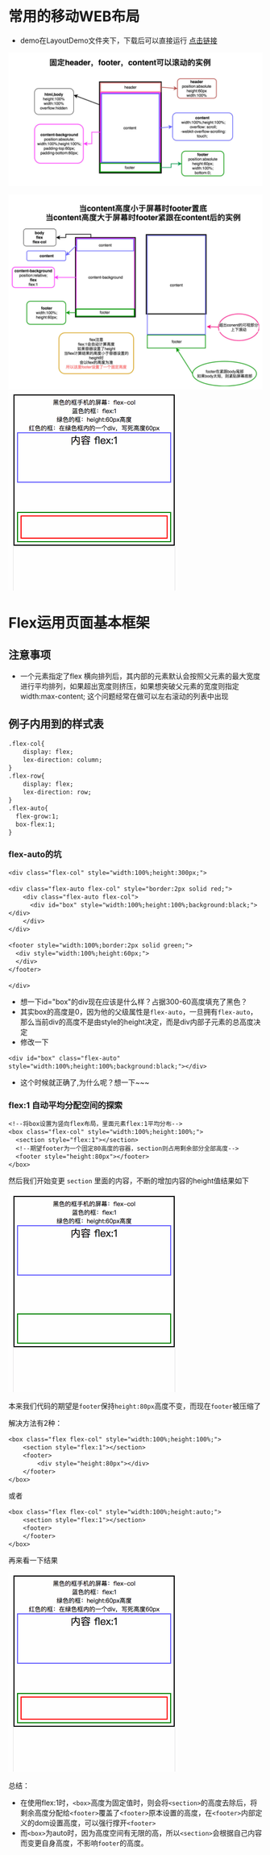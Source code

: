 # 常用的移动WEB布局

* demo在LayoutDemo文件夹下，下载后可以直接运行 [点击链接](LayoutDemo)

![](LayoutDemo/image/layout1.jpg) 

![](LayoutDemo/image/layout2.jpg) 
![](LayoutDemo/2.gif)




# Flex运用页面基本框架

## 注意事项
* 一个元素指定了flex 横向排列后，其内部的元素默认会按照父元素的最大宽度进行平均排列，如果超出宽度则挤压，如果想突破父元素的宽度则指定width:max-content; 这个问题经常在做可以左右滚动的列表中出现


## 例子内用到的样式表
```
.flex-col{
	display: flex;
	lex-direction: column;
}
.flex-row{
	display: flex;
	lex-direction: row;
}
.flex-auto{
  flex-grow:1;
  box-flex:1;
}
```


### flex-auto的坑

```
<div class="flex-col" style="width:100%;height:300px;">

<div class="flex-auto flex-col" style="border:2px solid red;">
    <div class="flex-auto flex-col">
      <div id="box" style="width:100%;height:100%;background:black;"></div>
    </div>
</div>

<footer style="width:100%;border:2px solid green;">
  <div style="width:100%;height:60px;">
  </div>
</footer>

</div>
```
* 想一下id="box"的div现在应该是什么样？占据300-60高度填充了黑色？
* 其实box的高度是0，因为他的父级属性是`flex-auto`，一旦拥有`flex-auto`，那么当前div的高度不是由style的height决定，而是div内部子元素的总高度决定
* 修改一下
```
<div id="box" class="flex-auto" style="width:100%;height:100%;background:black;"></div>
```
* 这个时候就正确了,为什么呢？想一下~~~




### flex:1 自动平均分配空间的探索

```
<!--将box设置为竖向flex布局，里面元素flex:1平均分布-->
<box class="flex-col" style="width:100%;height:100%;">  
  <section style="flex:1"></section>
  <!--期望footer为一个固定80高度的容器，section则占用剩余部分全部高度-->  
  <footer style="height:80px"></footer>
</box>
```
然后我们开始变更 `section` 里面的内容，不断的增加内容的height值结果如下

 ![](LayoutDemo/1.gif) 

本来我们代码的期望是`footer`保持`height:80px`高度不变，而现在`footer`被压缩了

解决方法有2种：
```
<box class="flex flex-col" style="width:100%;height:100%;">
    <section style="flex:1"></section>
    <footer>
    	<div style="height:80px"></div>
    </footer>
</box>
```
或者
```
<box class="flex flex-col" style="width:100%;height:auto;">
    <section style="flex:1"></section>
    <footer>
    </footer>
</box>
```

再来看一下结果

![](LayoutDemo/2.gif)

总结：
* 在使用flex:1时，`<box>`高度为固定值时，则会将`<section>`的高度去除后，将剩余高度分配给`<footer>`覆盖了`<footer>`原本设置的高度，在`<footer>`内部定义的dom设置高度，可以强行撑开`<footer>`
* 而`<box>`为auto时，因为高度空间有无限的高，所以`<section>`会根据自己内容而变更自身高度，不影响`footer`的高度。





